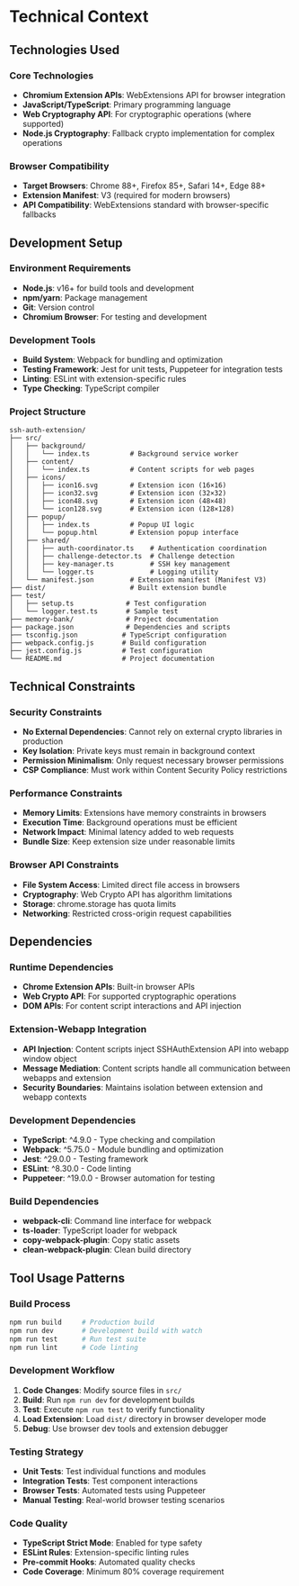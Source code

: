 # Technical Context

## Technologies Used

### Core Technologies
- **Chromium Extension APIs**: WebExtensions API for browser integration
- **JavaScript/TypeScript**: Primary programming language
- **Web Cryptography API**: For cryptographic operations (where supported)
- **Node.js Cryptography**: Fallback crypto implementation for complex operations

### Browser Compatibility
- **Target Browsers**: Chrome 88+, Firefox 85+, Safari 14+, Edge 88+
- **Extension Manifest**: V3 (required for modern browsers)
- **API Compatibility**: WebExtensions standard with browser-specific fallbacks

## Development Setup

### Environment Requirements
- **Node.js**: v16+ for build tools and development
- **npm/yarn**: Package management
- **Git**: Version control
- **Chromium Browser**: For testing and development

### Development Tools
- **Build System**: Webpack for bundling and optimization
- **Testing Framework**: Jest for unit tests, Puppeteer for integration tests
- **Linting**: ESLint with extension-specific rules
- **Type Checking**: TypeScript compiler

### Project Structure
```
ssh-auth-extension/
├── src/
│   ├── background/
│   │   └── index.ts          # Background service worker
│   ├── content/
│   │   └── index.ts          # Content scripts for web pages
│   ├── icons/
│   │   ├── icon16.svg        # Extension icon (16×16)
│   │   ├── icon32.svg        # Extension icon (32×32)
│   │   ├── icon48.svg        # Extension icon (48×48)
│   │   └── icon128.svg       # Extension icon (128×128)
│   ├── popup/
│   │   ├── index.ts          # Popup UI logic
│   │   └── popup.html        # Extension popup interface
│   ├── shared/
│   │   ├── auth-coordinator.ts    # Authentication coordination
│   │   ├── challenge-detector.ts  # Challenge detection
│   │   ├── key-manager.ts         # SSH key management
│   │   └── logger.ts              # Logging utility
│   └── manifest.json         # Extension manifest (Manifest V3)
├── dist/                     # Built extension bundle
├── test/
│   ├── setup.ts             # Test configuration
│   └── logger.test.ts       # Sample test
├── memory-bank/             # Project documentation
├── package.json             # Dependencies and scripts
├── tsconfig.json           # TypeScript configuration
├── webpack.config.js       # Build configuration
├── jest.config.js          # Test configuration
└── README.md               # Project documentation
```

## Technical Constraints

### Security Constraints
- **No External Dependencies**: Cannot rely on external crypto libraries in production
- **Key Isolation**: Private keys must remain in background context
- **Permission Minimalism**: Only request necessary browser permissions
- **CSP Compliance**: Must work within Content Security Policy restrictions

### Performance Constraints
- **Memory Limits**: Extensions have memory constraints in browsers
- **Execution Time**: Background operations must be efficient
- **Network Impact**: Minimal latency added to web requests
- **Bundle Size**: Keep extension size under reasonable limits

### Browser API Constraints
- **File System Access**: Limited direct file access in browsers
- **Cryptography**: Web Crypto API has algorithm limitations
- **Storage**: chrome.storage has quota limits
- **Networking**: Restricted cross-origin request capabilities

## Dependencies

### Runtime Dependencies
- **Chrome Extension APIs**: Built-in browser APIs
- **Web Crypto API**: For supported cryptographic operations
- **DOM APIs**: For content script interactions and API injection

### Extension-Webapp Integration
- **API Injection**: Content scripts inject SSHAuthExtension API into webapp window object
- **Message Mediation**: Content scripts handle all communication between webapps and extension
- **Security Boundaries**: Maintains isolation between extension and webapp contexts

### Development Dependencies
- **TypeScript**: ^4.9.0 - Type checking and compilation
- **Webpack**: ^5.75.0 - Module bundling and optimization
- **Jest**: ^29.0.0 - Testing framework
- **ESLint**: ^8.30.0 - Code linting
- **Puppeteer**: ^19.0.0 - Browser automation for testing

### Build Dependencies
- **webpack-cli**: Command line interface for webpack
- **ts-loader**: TypeScript loader for webpack
- **copy-webpack-plugin**: Copy static assets
- **clean-webpack-plugin**: Clean build directory

## Tool Usage Patterns

### Build Process
```bash
npm run build     # Production build
npm run dev       # Development build with watch
npm run test      # Run test suite
npm run lint      # Code linting
```

### Development Workflow
1. **Code Changes**: Modify source files in `src/`
2. **Build**: Run `npm run dev` for development builds
3. **Test**: Execute `npm run test` to verify functionality
4. **Load Extension**: Load `dist/` directory in browser developer mode
5. **Debug**: Use browser dev tools and extension debugger

### Testing Strategy
- **Unit Tests**: Test individual functions and modules
- **Integration Tests**: Test component interactions
- **Browser Tests**: Automated tests using Puppeteer
- **Manual Testing**: Real-world browser testing scenarios

### Code Quality
- **TypeScript Strict Mode**: Enabled for type safety
- **ESLint Rules**: Extension-specific linting rules
- **Pre-commit Hooks**: Automated quality checks
- **Code Coverage**: Minimum 80% coverage requirement
